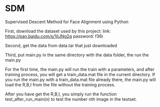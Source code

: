 # SDM

Supervised Descent Method for Face Alignment using Python

First, download the dataset used by this project: 
link: https://pan.baidu.com/s/1jIJNg2q password: f36i

Second, get the data from data.tar that just downloaded

Third, put main.py in the same directory with the data folder, the run the main.py

For the first time, the main.py will run the train with a parameters, and after training process, you will get a train_data.mat file in the current directory. If you run the main.py with a train_data.mat file already there, the main.py will load the R,B,I from the file without the training process.

After you have get the R,B,I, you simply run the function test_after_run_main(n) to test the number nth image in the testset.
